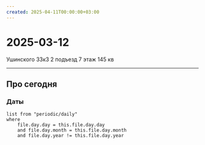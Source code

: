 ```yaml
---
created: 2025-04-11T00:00:00+03:00
---
```


# 2025-03-12

Ушинского 33к3 2 подъезд 7 этаж 145 кв

---

## Про сегодня

### Даты

```dataview
list from "periodic/daily"
where
	file.day.day = this.file.day.day
	and file.day.month = this.file.day.month
	and file.day.year != this.file.day.year
```

